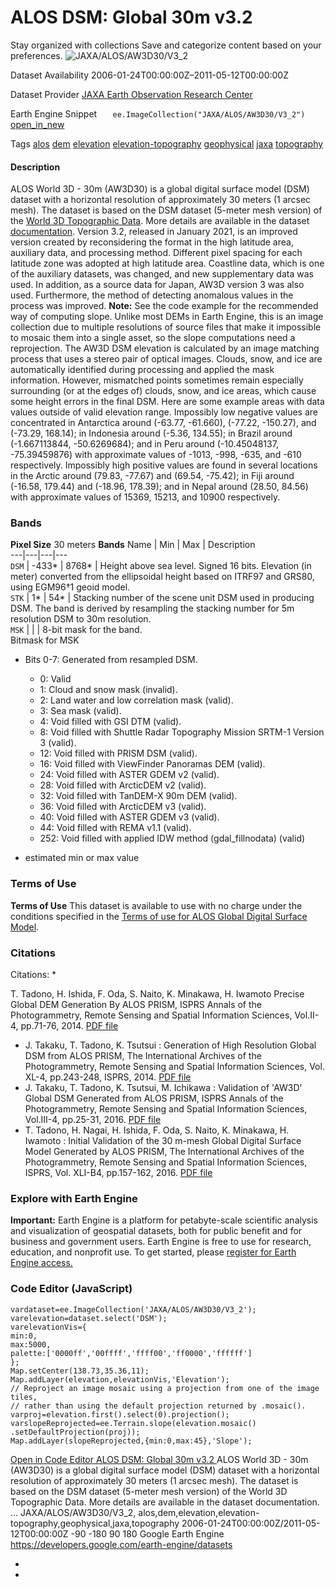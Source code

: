  
#  ALOS DSM: Global 30m v3.2 
Stay organized with collections  Save and categorize content based on your preferences. 
![JAXA/ALOS/AW3D30/V3_2](https://developers.google.com/earth-engine/datasets/images/JAXA/JAXA_ALOS_AW3D30_V3_2_sample.png) 

Dataset Availability
    2006-01-24T00:00:00Z–2011-05-12T00:00:00Z 

Dataset Provider
     [ JAXA Earth Observation Research Center ](https://www.eorc.jaxa.jp/ALOS/en/dataset/aw3d30/aw3d30_e.htm) 

Earth Engine Snippet
     `    ee.ImageCollection("JAXA/ALOS/AW3D30/V3_2")   ` [ open_in_new ](https://code.earthengine.google.com/?scriptPath=Examples:Datasets/JAXA/JAXA_ALOS_AW3D30_V3_2) 

Tags
     [alos](https://developers.google.com/earth-engine/datasets/tags/alos) [dem](https://developers.google.com/earth-engine/datasets/tags/dem) [elevation](https://developers.google.com/earth-engine/datasets/tags/elevation) [elevation-topography](https://developers.google.com/earth-engine/datasets/tags/elevation-topography) [geophysical](https://developers.google.com/earth-engine/datasets/tags/geophysical) [jaxa](https://developers.google.com/earth-engine/datasets/tags/jaxa) [topography](https://developers.google.com/earth-engine/datasets/tags/topography)
#### Description
ALOS World 3D - 30m (AW3D30) is a global digital surface model (DSM) dataset with a horizontal resolution of approximately 30 meters (1 arcsec mesh). The dataset is based on the DSM dataset (5-meter mesh version) of the [World 3D Topographic Data](https://www.aw3d.jp/en/). More details are available in the dataset [documentation](https://www.eorc.jaxa.jp/ALOS/en/aw3d30/aw3d30v11_format_e.pdf).
Version 3.2, released in January 2021, is an improved version created by reconsidering the format in the high latitude area, auxiliary data, and processing method. Different pixel spacing for each latitude zone was adopted at high latitude area. Coastline data, which is one of the auxiliary datasets, was changed, and new supplementary data was used. In addition, as a source data for Japan, AW3D version 3 was also used. Furthermore, the method of detecting anomalous values in the process was improved.
**Note:** See the code example for the recommended way of computing slope. Unlike most DEMs in Earth Engine, this is an image collection due to multiple resolutions of source files that make it impossible to mosaic them into a single asset, so the slope computations need a reprojection.
The AW3D DSM elevation is calculated by an image matching process that uses a stereo pair of optical images. Clouds, snow, and ice are automatically identified during processing and applied the mask information. However, mismatched points sometimes remain especially surrounding (or at the edges of) clouds, snow, and ice areas, which cause some height errors in the final DSM.
Here are some example areas with data values outside of valid elevation range. Impossibly low negative values are concentrated in Antarctica around (-63.77, -61.660), (-77.22, -150.27), and (-73.29, 168.14); in Indonesia around (-5.36, 134.55); in Brazil around (-1.667113844, -50.6269684); and in Peru around (-10.45048137, -75.39459876) with approximate values of -1013, -998, -635, and -610 respectively. Impossibly high positive values are found in several locations in the Arctic around (79.83, -77.67) and (69.54, -75.42); in Fiji around (-16.58, 179.44) and (-18.96, 178.39); and in Nepal around (28.50, 84.56) with approximate values of 15369, 15213, and 10900 respectively.
### Bands
**Pixel Size** 30 meters 
**Bands**
Name | Min | Max | Description  
---|---|---|---  
`DSM` |  -433*  |  8768*  | Height above sea level. Signed 16 bits. Elevation (in meter) converted from the ellipsoidal height based on ITRF97 and GRS80, using EGM96†1 geoid model.  
`STK` |  1*  |  54*  | Stacking number of the scene unit DSM used in producing DSM. The band is derived by resampling the stacking number for 5m resolution DSM to 30m resolution.  
`MSK` |  |  | 8-bit mask for the band.  
Bitmask for MSK
  * Bits 0-7: Generated from resampled DSM. 
    * 0: Valid
    * 1: Cloud and snow mask (invalid).
    * 2: Land water and low correlation mask (valid).
    * 3: Sea mask (valid).
    * 4: Void filled with GSI DTM (valid).
    * 8: Void filled with Shuttle Radar Topography Mission SRTM-1 Version 3 (valid).
    * 12: Void filled with PRISM DSM (valid).
    * 16: Void filled with ViewFinder Panoramas DEM (valid).
    * 24: Void filled with ASTER GDEM v2 (valid).
    * 28: Void filled with ArcticDEM v2 (valid).
    * 32: Void filled with TanDEM-X 90m DEM (valid).
    * 36: Void filled with ArcticDEM v3 (valid).
    * 40: Void filled with ASTER GDEM v3 (valid).
    * 44: Void filled with REMA v1.1 (valid).
    * 252: Void filled with applied IDW method (gdal_fillnodata) (valid)

  
* estimated min or max value 
### Terms of Use
**Terms of Use**
This dataset is available to use with no charge under the conditions specified in the [Terms of use for ALOS Global Digital Surface Model](https://earth.jaxa.jp/en/data/policy/).
### Citations
Citations:
  * 

T. Tadono, H. Ishida, F. Oda, S. Naito, K. Minakawa, H. Iwamoto
    Precise Global DEM Generation By ALOS PRISM, ISPRS Annals of the Photogrammetry, Remote Sensing and Spatial Information Sciences, Vol.II-4, pp.71-76, 2014. [PDF file](https://www.isprs-ann-photogramm-remote-sens-spatial-inf-sci.net/II-4/71/2014/isprsannals-II-4-71-2014.pdf)
  * J. Takaku, T. Tadono, K. Tsutsui : Generation of High Resolution Global DSM from ALOS PRISM, The International Archives of the Photogrammetry, Remote Sensing and Spatial Information Sciences, Vol. XL-4, pp.243-248, ISPRS, 2014. [PDF file](https://www.int-arch-photogramm-remote-sens-spatial-inf-sci.net/XL-4/243/2014/isprsarchives-XL-4-243-2014.pdf)
  * J. Takaku, T. Tadono, K. Tsutsui, M. Ichikawa : Validation of 'AW3D' Global DSM Generated from ALOS PRISM, ISPRS Annals of the Photogrammetry, Remote Sensing and Spatial Information Sciences, Vol.III-4, pp.25-31, 2016. [PDF file](https://www.isprs-ann-photogramm-remote-sens-spatial-inf-sci.net/III-4/25/2016/isprs-annals-III-4-25-2016.pdf)
  * T. Tadono, H. Nagai, H. Ishida, F. Oda, S. Naito, K. Minakawa, H. Iwamoto : Initial Validation of the 30 m-mesh Global Digital Surface Model Generated by ALOS PRISM, The International Archives of the Photogrammetry, Remote Sensing and Spatial Information Sciences, ISPRS, Vol. XLI-B4, pp.157-162, 2016. [PDF file](https://www.int-arch-photogramm-remote-sens-spatial-inf-sci.net/XLI-B4/157/2016/isprs-archives-XLI-B4-157-2016.pdf)


### Explore with Earth Engine
**Important:** Earth Engine is a platform for petabyte-scale scientific analysis and visualization of geospatial datasets, both for public benefit and for business and government users. Earth Engine is free to use for research, education, and nonprofit use. To get started, please [register for Earth Engine access.](https://console.cloud.google.com/earth-engine)
### Code Editor (JavaScript)
```
vardataset=ee.ImageCollection('JAXA/ALOS/AW3D30/V3_2');
varelevation=dataset.select('DSM');
varelevationVis={
min:0,
max:5000,
palette:['0000ff','00ffff','ffff00','ff0000','ffffff']
};
Map.setCenter(138.73,35.36,11);
Map.addLayer(elevation,elevationVis,'Elevation');
// Reproject an image mosaic using a projection from one of the image tiles,
// rather than using the default projection returned by .mosaic().
varproj=elevation.first().select(0).projection();
varslopeReprojected=ee.Terrain.slope(elevation.mosaic()
.setDefaultProjection(proj));
Map.addLayer(slopeReprojected,{min:0,max:45},'Slope');
```
[ Open in Code Editor ](https://code.earthengine.google.com/?scriptPath=Examples:Datasets/JAXA/JAXA_ALOS_AW3D30_V3_2)
[ ALOS DSM: Global 30m v3.2 ](https://developers.google.com/earth-engine/datasets/catalog/JAXA_ALOS_AW3D30_V3_2)
ALOS World 3D - 30m (AW3D30) is a global digital surface model (DSM) dataset with a horizontal resolution of approximately 30 meters (1 arcsec mesh). The dataset is based on the DSM dataset (5-meter mesh version) of the World 3D Topographic Data. More details are available in the dataset documentation. …
JAXA/ALOS/AW3D30/V3_2, alos,dem,elevation,elevation-topography,geophysical,jaxa,topography 
2006-01-24T00:00:00Z/2011-05-12T00:00:00Z
-90 -180 90 180 
Google Earth Engine
https://developers.google.com/earth-engine/datasets
  * [ ](https://doi.org/https://www.eorc.jaxa.jp/ALOS/en/dataset/aw3d30/aw3d30_e.htm)
  * [ ](https://doi.org/https://developers.google.com/earth-engine/datasets/catalog/JAXA_ALOS_AW3D30_V3_2)


